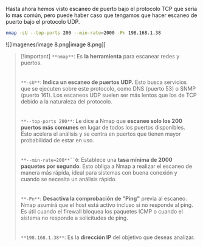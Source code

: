 Hasta ahora hemos visto escaneo de puerto bajo el protocolo TCP que seria lo mas común, pero puede haber caso que tengamos que hacer escaneo de puerto bajo el protocolo UDP.

  

```Bash
nmap -sU --top-ports 200 --min-rate=2000 -Pn 198.168.1.38 
```

![[Imagenes/image 8.png|image 8.png]]

  

> [!important] `**nmap**`: Es **la herramienta** para escanear redes y puertos.<br><br><br>`**-sU**`: **Indica un escaneo de puertos UDP.** Esto busca servicios que se ejecuten sobre este protocolo, como DNS (puerto 53) o SNMP (puerto 161). Los escaneos UDP suelen ser más lentos que los de TCP debido a la naturaleza del protocolo.<br><br><br>`**--top-ports 200**`: Le dice a Nmap que **escanee solo los 200 puertos más comunes** en lugar de todos los puertos disponibles. Esto acelera el análisis y se centra en puertos que tienen mayor probabilidad de estar en uso.<br><br><br>`**--min-rate=200**``0`: Establece una **tasa mínima de 2000 paquetes por segundo**. Esto obliga a Nmap a realizar el escaneo de manera más rápida, ideal para sistemas con buena conexión y cuando se necesita un análisis rápido.<br><br><br>`**-Pn**`: **Desactiva la comprobación de "Ping"** previa al escaneo. Nmap asumirá que el host está activo incluso si no responde al ping. Es útil cuando el firewall bloquea los paquetes ICMP o cuando el sistema no responde a solicitudes de ping.<br><br><br>`**198.168.1.38**`: Es la **dirección IP** del objetivo que deseas analizar.